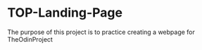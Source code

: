 # TOP-Landing-Page

The purpose of this project is to practice creating a webpage for TheOdinProject
